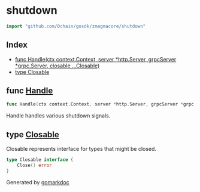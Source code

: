 <!-- Code generated by gomarkdoc. DO NOT EDIT -->

# shutdown

```go
import "github.com/0chain/gosdk/zmagmacore/shutdown"
```

## Index

- [func Handle\(ctx context.Context, server \*http.Server, grpcServer \*grpc.Server, closable ...Closable\)](<#Handle>)
- [type Closable](<#Closable>)


<a name="Handle"></a>
## func [Handle](<https://github.com/0chain/gosdk/blob/doc/initial/zmagmacore/shutdown/shutdown.go#L25>)

```go
func Handle(ctx context.Context, server *http.Server, grpcServer *grpc.Server, closable ...Closable)
```

Handle handles various shutdown signals.

<a name="Closable"></a>
## type [Closable](<https://github.com/0chain/gosdk/blob/doc/initial/zmagmacore/shutdown/shutdown.go#L19-L21>)

Closable represents interface for types that might be closed.

```go
type Closable interface {
    Close() error
}
```

Generated by [gomarkdoc](<https://github.com/princjef/gomarkdoc>)
